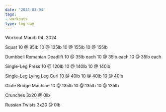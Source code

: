 ```yaml
---
date: '2024-03-04'
tags:
- workouts
type: leg day
---
```


Workout March 04, 2024

Squat
10 @ 95lb
10 @ 135lb
10 @ 155lb
10 @ 155lb

Dumbbell Romanian Deadlift
10 @ 35lb each
10 @ 35lb each
10 @ 35lb each

Single-Leg Press
10 @ 120lb
10 @ 140lb
10 @ 140lb

Single-Leg Lying Leg Curl
10 @ 40lb
10 @ 40lb
10 @ 40lb

Glute Bridge Machine
10 @ 135lb 
10 @ 135lb
10 @ 135lb

Crunches
3x20 @ 0lb

Russian Twists
3x20 @ 0lb